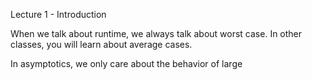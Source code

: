 
Lecture 1 - Introduction

When we talk about runtime, we always talk about worst case. In other classes, you will learn about average cases.

In asymptotics, we only care about the behavior of large
